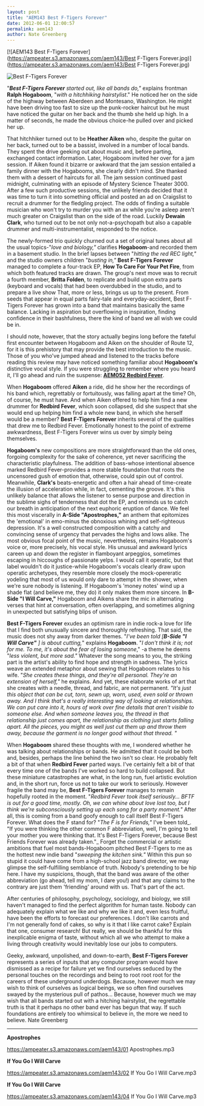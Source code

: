 ```yaml
---
layout: post
title: "AEM143 Best F-Tigers Forever"
date: 2012-06-01 12:00:57
permalink: aem143
author: Nate Greenberg
---
```

[![AEM143 Best F-Tigers Forever](https://ampeater.s3.amazonaws.com/aem143/Best F-Tigers Forever.jpg)](https://ampeater.s3.amazonaws.com/aem143/Best F-Tigers Forever.jpg)

![](http://ampeatermusic.com/wp-content/uploads/2012/05/bftf-93-300x200.jpg "Best F-Tigers Forever")

<!-- more -->

"**_Best F-Tigers Forever_** _started out, like all bands do,"_ explains frontman **Ralph Hogaboom**, "_with a hitchhiking hairstylist_." He noticed her on the side of the highway between Aberdeen and Montesano, Washington. He might have been driving too fast to size up the punk-rocker haircut but he must have noticed the guitar on her back and the thumb she held up high. In a matter of seconds, he made the obvious choice-he pulled over and picked her up.

That hitchhiker turned out to be **Heather Aiken** who, despite the guitar on her back, turned out to be a bassist, involved in a number of local bands. They spent the drive geeking out about music and, before parting, exchanged contact information. Later, Hogaboom invited her over for a jam session. If Aiken found it bizarre or awkward that the jam session entailed a family dinner with the Hogabooms, she clearly didn't mind. She thanked them with a dessert of haircuts for all. The jam session continued past midnight, culminating with an episode of Mystery Science Theater 3000. After a few such productive sessions, the unlikely friends decided that it was time to turn it into something official and posted an ad on Craigslist to recruit a drummer for the fledgling project. The odds of finding a suitable musician who won't try to murder you with an ax while you're asleep aren't much greater on Craigslist than on the side of the road. Luckily **Dewain Clark**, who turned out to be not only not-a-psychopath but also a capable drummer and multi-instrumentalist, responded to the notice.

The newly-formed trio quickly churned out a set of original tunes about all the usual topics-"_love and biology,"_ clarifies **Hogaboom**\-and recorded them in a basement studio. In the brief lapses between "_hitting the red REC light,"_ and the studio owners children "_busting in,"_ **Best F-Tigers Forever** managed to complete a four-track EP, **How To Care For Your Pet Fire**, from which both featured tracks are drawn. The group's next move was to recruit a fourth member, **Britta Folden**, to replicate and build upon extra parts (keyboard and vocals) that had been overdubbed in the studio, and to prepare a live show That, more or less, brings us up to the present. From seeds that appear in equal parts fairy-tale and everyday-accident, Best F-Tigers Forever has grown into a band that maintains basically the same balance. Lacking in aspiration but overflowing in inspiration, finding confidence in their bashfulness, there the kind of band we all wish we could be in.

I should note, however, that the story actually begins long before the fateful first encounter between Hogaboom and Aiken on the shoulder of Route 12, for it is this prehistory that may provide the best introduction to the music. Those of you who've jumped ahead and listened to the tracks before reading this review may have noticed something familiar about **Hogaboom's** distinctive vocal style. If you were struggling to remember where you heard it, I'll go ahead and ruin the suspense: [**AEM052 Redbird Fever**](http://ampeatermusic.com/aem052).

When **Hogaboom** offered **Aiken** a ride, did he show her the recordings of his band which, regrettably or fortuitously, was falling apart at the time? Oh, of course, he must have. And when Aiken offered to help him find a new drummer for **Redbird Fever**, which soon collapsed, did she suspect that she would end up helping him find a whole new band, in which she herself would be a member? **Best F-Tigers Forever** inherits several of the qualities that drew me to Redbird Fever. Emotionally honest to the point of extreme awkwardness, Best F-Tigers Forever wins us over by simply being themselves.

**Hogaboom's** new compositions are more straightforward than the old ones, forgoing complexity for the sake of coherence, yet never sacrificing the characteristic playfulness. The addition of bass-whose intentional absence marked Redbird Fever-provides a more stable foundation that roots the uncensored gush of emotion that, otherwise, could spin out of control. Meanwhile, **Clark's** beats-energetic and often a hair ahead of time-create the illusion of acceleration while, in fact, cementing the groove. It's this unlikely balance that allows the listener to sense purpose and direction in the sublime sighs of tenderness that dot the EP, and reminds us to catch our breath in anticipation of the next euphoric eruption of dance. We feel this most viscerally in **A-Side "Apostrophes,"** an anthem that epitomizes the 'emotional' in emo-minus the obnoxious whining and self-righteous depression. It's a well constructed composition with a catchy and convincing sense of urgency that pervades the highs and lows alike. The most obvious focal point of the music, nevertheless, remains Hogaboom's voice or, more precisely, his vocal style. His unusual and awkward lyrics careen up and down the register in flamboyant arpeggios, sometimes escaping in hiccoughs of passionate yelps. I would call it operatic, but that label wouldn't do it justice-while Hogaboom's vocals clearly draw upon operatic archetypes, they resemble more closely the mock-opereratic yodeling that most of us would only dare to attempt in the shower, when we're sure nobody is listening. If Hogaboom's 'money notes' wind up a shade flat (and believe me, they do) it only makes them more sincere. In **B-Side "I Will Carve,"** Hogaboom and Aikens share the mic in alternating verses that hint at conversation, often overlapping, and sometimes aligning in unexpected but satisfying blips of unison.

**Best F-Tigers Forever** exudes an optimism rare in indie rock-a love for life that I find both unusually sincere and thoroughly refreshing. That said, the music does not shy away from darker themes. "_I've been told \[**B-Side "I Will Carve"** \] is about cutting,_" explains **Hogaboom**. "_I don't think it is; not for me. To me, it's about the fear of losing someone_," -a theme he deems "_less violent, but more sad."_ Whatever the song means to you, the striking part is the artist's ability to find hope and strength in sadness. The lyrics weave an extended metaphor about sewing that Hogaboom relates to his wife. "_She creates these things, and they're all personal. They're an extension of herself,"_ he explains. And yet, these elaborate works of art that she creates with a needle, thread, and fabric, are not permanent. _"It's just this object that can be cut, torn, sewn up, worn, used, even sold or thrown away. And I think that's a really interesting way of looking at relationships. We can put care into it, hours of work over fine details that aren't visible to someone else. And when someone leaves you, the thread in that relationship just comes apart, the relationship as clothing just starts falling apart. All the pieces, you might as well just cut them up and throw them away, because the garment is no longer good without that thread. "_

When **Hogaboom** shared these thoughts with me, I wondered whether he was talking about relationships or bands. He admitted that it could be both and, besides, perhaps the line behind the two isn't so clear. He probably felt a bit of that when **Redbird Fever** parted ways. I've certainly felt a bit of that every time one of the bands I've worked so hard to build collapsed. But these miniature catastrophes are what, in the long run, fuel artistic evolution and, in the short run, force us not to take our work to seriously. However fragile the band may be, **Best F-Tigers Forever** manages to remain hopefully rooted in the moment. "_Redbird Fever took itself seriously... BFTF is out for a good time, mostly. Oh, we can whine about love lost too, but I think we're subconsciously setting up each song for a party moment."_ After all, this is coming from a band goofy enough to call itself Best F-Tigers Forever. What does the F stand for? "_The F is for Friends,"_ I've been told_. "If you were thinking the other common F abbreviation, well, I'm going to tell your mother you were thinking that. It's Best F-Tigers Forever, because Best Friends Forever was already taken."_ Forget the commercial or artistic ambitions that fuel most bands-Hogaboom pitched Best F-Tigers to me as the hottest new indie band "_sweeping the kitchen sink."_ Within this pun so stupid it could have come from a high-school jazz band director, we may glimpse the self-fulfilling semblance of truth. Nobody's pretending to be hip here. I have my suspicions, though, that the band was aware of the other abbreviation (go ahead, tell my mom, I dare you!) and that any claims to the contrary are just them 'friending' around with us. That's part of the act.

After centuries of philosophy, psychology, sociology, and biology, we still haven't managed to find the perfect algorithm for human taste. Nobody can adequately explain what we like and why we like it and, even less fruitful, have been the efforts to forecast our preferences. I don't like carrots and I'm not generally fond of cakes, so why is it that I like carrot cake? Explain that one, consumer research! But really, we should be thankful for this inexplicable enigma of taste, without which all we who attempt to make a living through creativity would inevitably lose our jobs to computers.

Geeky, awkward, unpolished, and down-to-earth, **Best F-Tigers Forever** represents a series of inputs that any computer program would have dismissed as a recipe for failure yet we find ourselves seduced by the personal touches on the recordings and being to root root root for the careers of these underground underdogs. Because, however much we may wish to think of ourselves as logical beings, we so often find ourselves swayed by the mysterious pull of pathos... Because, however much we may wish that all bands started out with a hitching hairstylist, the regrettable truth is that it perhaps no other band ever has begun that way. If such foundations are entirely too whimsical to believe in, the more we need to believe. Nate Greenberg

---

**Apostrophes**

https://ampeater.s3.amazonaws.com/aem143/01 Apostrophes.mp3

**If You Go I Will Carve**

https://ampeater.s3.amazonaws.com/aem143/02 If You Go I Will Carve.mp3

**If You Go I Will Carve**

https://ampeater.s3.amazonaws.com/aem143/04 If You Go I Will Carve.mp3

